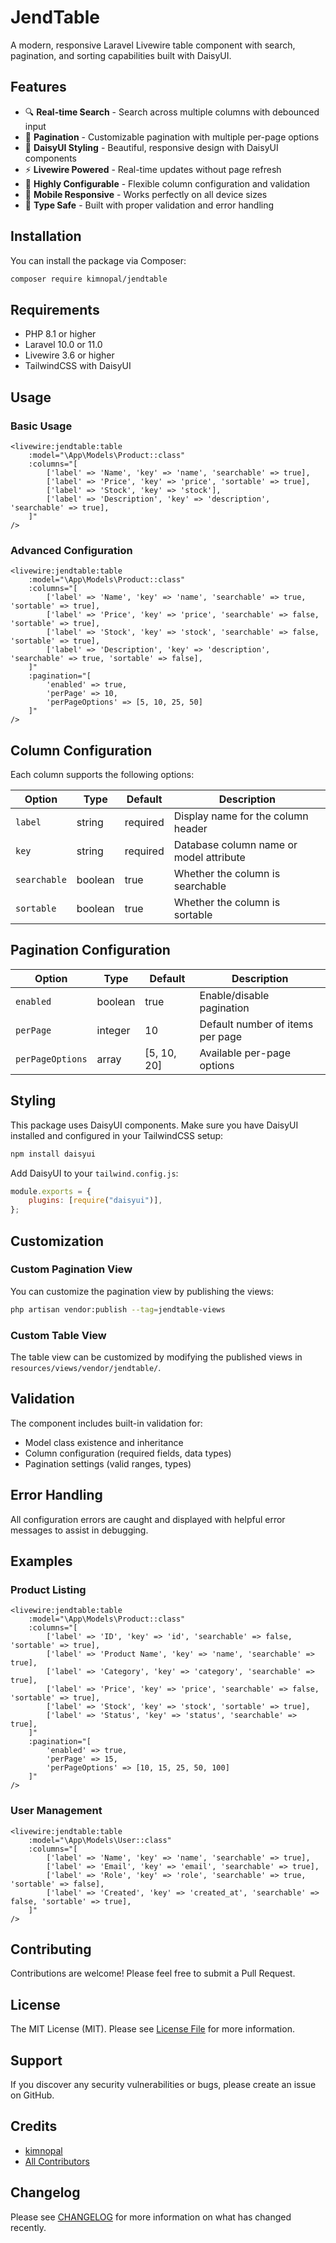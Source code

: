 # JendTable

A modern, responsive Laravel Livewire table component with search, pagination, and sorting capabilities built with DaisyUI.

## Features

-   🔍 **Real-time Search** - Search across multiple columns with debounced input
-   📄 **Pagination** - Customizable pagination with multiple per-page options
-   🎨 **DaisyUI Styling** - Beautiful, responsive design with DaisyUI components
-   ⚡ **Livewire Powered** - Real-time updates without page refresh
-   🔧 **Highly Configurable** - Flexible column configuration and validation
-   📱 **Mobile Responsive** - Works perfectly on all device sizes
-   🎯 **Type Safe** - Built with proper validation and error handling

## Installation

You can install the package via Composer:

```bash
composer require kimnopal/jendtable
```

## Requirements

-   PHP 8.1 or higher
-   Laravel 10.0 or 11.0
-   Livewire 3.6 or higher
-   TailwindCSS with DaisyUI

## Usage

### Basic Usage

```blade
<livewire:jendtable:table
    :model="\App\Models\Product::class"
    :columns="[
        ['label' => 'Name', 'key' => 'name', 'searchable' => true],
        ['label' => 'Price', 'key' => 'price', 'sortable' => true],
        ['label' => 'Stock', 'key' => 'stock'],
        ['label' => 'Description', 'key' => 'description', 'searchable' => true],
    ]"
/>
```

### Advanced Configuration

```blade
<livewire:jendtable:table
    :model="\App\Models\Product::class"
    :columns="[
        ['label' => 'Name', 'key' => 'name', 'searchable' => true, 'sortable' => true],
        ['label' => 'Price', 'key' => 'price', 'searchable' => false, 'sortable' => true],
        ['label' => 'Stock', 'key' => 'stock', 'searchable' => false, 'sortable' => true],
        ['label' => 'Description', 'key' => 'description', 'searchable' => true, 'sortable' => false],
    ]"
    :pagination="[
        'enabled' => true,
        'perPage' => 10,
        'perPageOptions' => [5, 10, 25, 50]
    ]"
/>
```

## Column Configuration

Each column supports the following options:

| Option       | Type    | Default  | Description                             |
| ------------ | ------- | -------- | --------------------------------------- |
| `label`      | string  | required | Display name for the column header      |
| `key`        | string  | required | Database column name or model attribute |
| `searchable` | boolean | true     | Whether the column is searchable        |
| `sortable`   | boolean | true     | Whether the column is sortable          |

## Pagination Configuration

| Option           | Type    | Default     | Description                      |
| ---------------- | ------- | ----------- | -------------------------------- |
| `enabled`        | boolean | true        | Enable/disable pagination        |
| `perPage`        | integer | 10          | Default number of items per page |
| `perPageOptions` | array   | [5, 10, 20] | Available per-page options       |

## Styling

This package uses DaisyUI components. Make sure you have DaisyUI installed and configured in your TailwindCSS setup:

```bash
npm install daisyui
```

Add DaisyUI to your `tailwind.config.js`:

```javascript
module.exports = {
    plugins: [require("daisyui")],
};
```

## Customization

### Custom Pagination View

You can customize the pagination view by publishing the views:

```bash
php artisan vendor:publish --tag=jendtable-views
```

### Custom Table View

The table view can be customized by modifying the published views in `resources/views/vendor/jendtable/`.

## Validation

The component includes built-in validation for:

-   Model class existence and inheritance
-   Column configuration (required fields, data types)
-   Pagination settings (valid ranges, types)

## Error Handling

All configuration errors are caught and displayed with helpful error messages to assist in debugging.

## Examples

### Product Listing

```blade
<livewire:jendtable:table
    :model="\App\Models\Product::class"
    :columns="[
        ['label' => 'ID', 'key' => 'id', 'searchable' => false, 'sortable' => true],
        ['label' => 'Product Name', 'key' => 'name', 'searchable' => true],
        ['label' => 'Category', 'key' => 'category', 'searchable' => true],
        ['label' => 'Price', 'key' => 'price', 'searchable' => false, 'sortable' => true],
        ['label' => 'Stock', 'key' => 'stock', 'sortable' => true],
        ['label' => 'Status', 'key' => 'status', 'searchable' => true],
    ]"
    :pagination="[
        'enabled' => true,
        'perPage' => 15,
        'perPageOptions' => [10, 15, 25, 50, 100]
    ]"
/>
```

### User Management

```blade
<livewire:jendtable:table
    :model="\App\Models\User::class"
    :columns="[
        ['label' => 'Name', 'key' => 'name', 'searchable' => true],
        ['label' => 'Email', 'key' => 'email', 'searchable' => true],
        ['label' => 'Role', 'key' => 'role', 'searchable' => true, 'sortable' => false],
        ['label' => 'Created', 'key' => 'created_at', 'searchable' => false, 'sortable' => true],
    ]"
/>
```

## Contributing

Contributions are welcome! Please feel free to submit a Pull Request.

## License

The MIT License (MIT). Please see [License File](LICENSE.md) for more information.

## Support

If you discover any security vulnerabilities or bugs, please create an issue on GitHub.

## Credits

-   [kimnopal](https://github.com/kimnopal)
-   [All Contributors](../../contributors)

## Changelog

Please see [CHANGELOG](CHANGELOG.md) for more information on what has changed recently.
